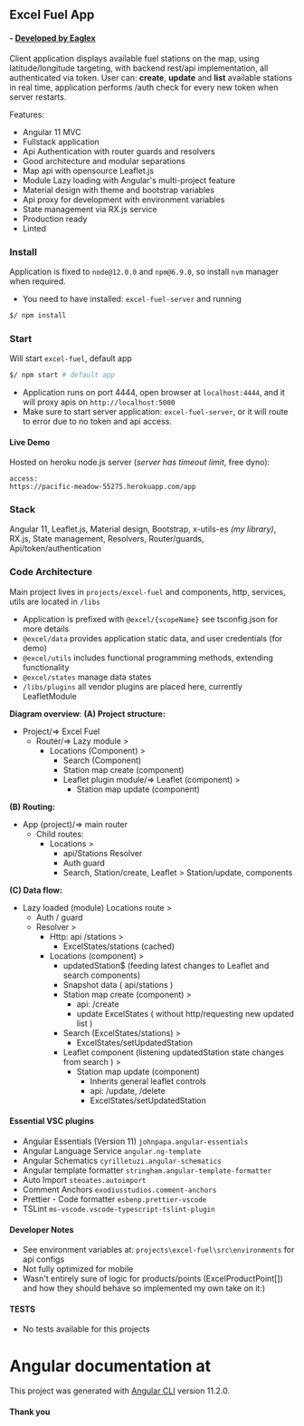 ## Excel Fuel App
#### - [ Developed by Eaglex ](http://eaglex.net)

Client application displays available fuel stations on the map, using latitude/longitude targeting, with backend rest/api implementation, all authenticated via token. User can: **create**, **update** and **list** available stations in real time, application performs /auth check for every new token when server restarts.

Features:
- Angular 11 MVC
- Fullstack application
- Api Authentication with router guards and resolvers 
- Good architecture and modular separations
- Map api with opensource Leaflet.js
- Module Lazy loading with Angular's multi-project feature
- Material design with theme and bootstrap variables
- Api proxy for development with environment variables
- State management via RX.js service
- Production ready
- Linted


### Install
Application is fixed to `node@12.0.0` and `npm@6.9.0`, so install `nvm` manager when required.

- You need to have installed: `excel-fuel-server` and running

```sh
$/ npm install
```

### Start

Will start `excel-fuel`, default app
```sh
$/ npm start # default app
```

- Application runs on port 4444, open browser at `localhost:4444`, and it will proxy apis on `http://localhost:5000`
- Make sure to start server application: `excel-fuel-server`, or it will route to error due to no token and api access. 



#### Live Demo
Hosted on heroku node.js server (_server has timeout limit_, free dyno):

```
access:
https://pacific-meadow-55275.herokuapp.com/app
```


### Stack
Angular 11, Leaflet.js, Material design, Bootstrap, x-utils-es _(my library)_, RX.js, State management, Resolvers, Router/guards, Api/token/authentication 


### Code Architecture
Main project lives in `projects/excel-fuel` and components, http, services, utils are located in `/libs`

- Application is prefixed with `@excel/{scopeName}` see tsconfig.json for more details
- `@excel/data` provides application static data, and user credentials (for demo) 
- `@excel/utils` includes functional programming methods, extending functionality
- `@excel/states` manage data states 
- `/libs/plugins` all vendor plugins are placed here, currently LeafletModule

**Diagram overview**:
**(A) Project structure:**
- Project/=> Excel Fuel
    - Router/=> Lazy module >
        - Locations (Component) >
            - Search (Component)
            - Station map create (component)
            - Leaflet plugin module/=> Leaflet (component)  >
                - Station map update (component)

**(B) Routing:** 
- App (project)/=> main router
    - Child routes:
        - Locations >
            - api/Stations Resolver
            - Auth guard 
            - Search, Station/create, Leaflet > Station/update, components

**(C) Data flow:**
- Lazy loaded (module) Locations route > 
    - Auth / guard
    - Resolver >
        - Http: api /stations >
            - ExcelStates/stations (cached)
        - Locations (component)  >
            - updatedStation$ (feeding latest changes to Leaflet and search components) 
            - Snapshot data ( api/stations )    
            - Station map create (component) >
                - api: /create
                - update ExcelStates ( without http/requesting new updated list )
            - Search (ExcelStates/stations) >
                - ExcelStates/setUpdatedStation
            - Leaflet component (listening updatedStation state changes from search ) >
                - Station map update (component)
                    - Inherits general leaflet controls
                    - api: /update, /delete
                    - ExcelStates/setUpdatedStation 


#### Essential VSC plugins
- Angular Essentials (Version 11) `johnpapa.angular-essentials`
- Angular Language Service `angular.ng-template`
- Angular Schematics `cyrilletuzi.angular-schematics`
- Angular template formatter `stringham.angular-template-formatter`
- Auto Import `steoates.autoimport`
- Comment Anchors `exodiusstudios.comment-anchors`
- Prettier - Code formatter `esbenp.prettier-vscode`
- TSLint `ms-vscode.vscode-typescript-tslint-plugin`


#### Developer Notes
- See environment variables at: `projects\excel-fuel\src\environments` for api configs
- Not fully optimized for mobile
- Wasn't entirely sure of  logic for products/points (ExcelProductPoint[]) and how they should behave so implemented my own take on it:)


#### TESTS
- No tests available for this projects


# Angular documentation at
This project was generated with [Angular CLI](https://github.com/angular/angular-cli) version 11.2.0.


#### Thank you



